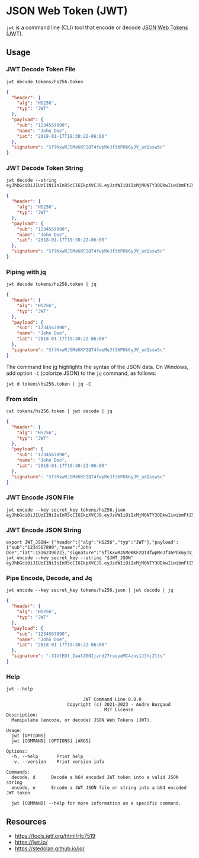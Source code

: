 # JSON Web Token (JWT)

`jwt` is a command line (CLI) tool that encode or decode [JSON Web Tokens](https://jwt.io/) (JWT).

## Usage

### JWT Decode Token File

```
jwt decode tokens/hs256.token
```
```json
{
  "header": {
    "alg": "HS256",
    "typ": "JWT"
  },
  "payload": {
    "sub": "1234567890",
    "name": "John Doe",
    "iat": "2018-01-17T19:30:22-06:00"
  },
  "signature": "SflKxwRJSMeKKF2QT4fwpMeJf36POk6yJV_adQssw5c"
}
```

### JWT Decode Token String

```
jwt decode --string eyJhbGciOiJIUzI1NiIsInR5cCI6IkpXVCJ9.eyJzdWIiOiIxMjM0NTY3ODkwIiwibmFtZSI6IkpvaG4gRG9lIiwiaWF0IjoxNTE2MjM5MDIyfQ.SflKxwRJSMeKKF2QT4fwpMeJf36POk6yJV_adQssw5c
```
```json
{
  "header": {
    "alg": "HS256",
    "typ": "JWT"
  },
  "payload": {
    "sub": "1234567890",
    "name": "John Doe",
    "iat": "2018-01-17T19:30:22-06:00"
  },
  "signature": "SflKxwRJSMeKKF2QT4fwpMeJf36POk6yJV_adQssw5c"
}
```

### Piping with jq

```
jwt decode tokens/hs256.token | jq
```
```json
{
  "header": {
    "alg": "HS256",
    "typ": "JWT"
  },
  "payload": {
    "sub": "1234567890",
    "name": "John Doe",
    "iat": "2018-01-17T19:30:22-06:00"
  },
  "signature": "SflKxwRJSMeKKF2QT4fwpMeJf36POk6yJV_adQssw5c"
}
```

The command line [jq](https://stedolan.github.io/jq/) highlights the syntax of the JSON data. On Windows, add option `-C` (colorize JSON) to the `jq` command, as follows:

```
jwt d tokens\hs256.token | jq -C
```

### From stdin

```
cat tokens/hs256.token | jwt decode | jq
```
```json
{
  "header": {
    "alg": "HS256",
    "typ": "JWT"
  },
  "payload": {
    "sub": "1234567890",
    "name": "John Doe",
    "iat": "2018-01-17T19:30:22-06:00"
  },
  "signature": "SflKxwRJSMeKKF2QT4fwpMeJf36POk6yJV_adQssw5c"
}
```

### JWT Encode JSON File

```
jwt encode --key secret_key tokens/hs256.json
eyJhbGciOiJIUzI1NiIsInR5cCI6IkpXVCJ9.eyJzdWIiOiIxMjM0NTY3ODkwIiwibmFtZSI6IkpvaG4gRG9lIiwiaWF0IjoxNTE2MjM5MDIyfQ.-31VfEDt_2aatZ0NIjznd27ruqyeMC4zus1J3hjZlts
```

### JWT Encode JSON String

```
export JWT_JSON='{"header":{"alg":"HS256","typ":"JWT"},"payload":{"sub":"1234567890","name":"John Doe","iat":1516239022},"signature":"SflKxwRJSMeKKF2QT4fwpMeJf36POk6yJV_adQssw5c"}'
jwt encode --key secret_key --string "$JWT_JSON"
eyJhbGciOiJIUzI1NiIsInR5cCI6IkpXVCJ9.eyJzdWIiOiIxMjM0NTY3ODkwIiwibmFtZSI6IkpvaG4gRG9lIiwiaWF0IjoxNTE2MjM5MDIyfQ.-31VfEDt_2aatZ0NIjznd27ruqyeMC4zus1J3hjZlts
```

### Pipe Encode, Decode, and Jq

```
jwt encode --key secret_key tokens/hs256.json | jwt decode | jq
```
```json
{
  "header": {
    "alg": "HS256",
    "typ": "JWT"
  },
  "payload": {
    "sub": "1234567890",
    "name": "John Doe",
    "iat": "2018-01-17T19:30:22-06:00"
  },
  "signature": "-31VfEDt_2aatZ0NIjznd27ruqyeMC4zus1J3hjZlts"
}
```

### Help

```
jwt --help
```
```
                             JWT Command Line 0.8.0
                       Copyright (c) 2021-2023 - Andre Burgaud
                                     MIT License
Description:
  Manipulate (encode, or decode) JSON Web Tokens (JWT).

Usage:
  jwt [OPTIONS]
  jwt [COMMAND] [OPTIONS] [ARGS]

Options:
  -h, --help       Print help
  -v, --version    Print version info

Commands:
  decode, d      Decode a b64 encoded JWT token into a valid JSON string
  encode, e      Encode a JWT JSON file or string into a b64 encoded JWT token

  jwt [COMMAND] --help for more information on a specific command.

```

## Resources

* https://tools.ietf.org/html/rfc7519
* https://jwt.io/
* https://stedolan.github.io/jq/